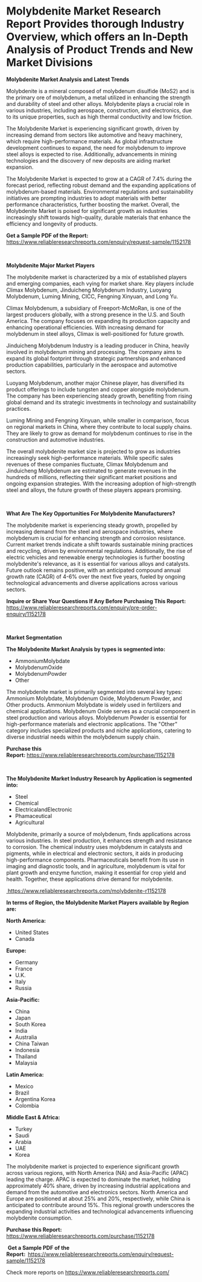 <p><h1>Molybdenite Market Research Report Provides thorough Industry Overview, which offers an In-Depth Analysis of Product Trends and New Market Divisions</h1></p><p><strong>Molybdenite Market Analysis and Latest Trends</strong></p>
<p><p>Molybdenite is a mineral composed of molybdenum disulfide (MoS2) and is the primary ore of molybdenum, a metal utilized in enhancing the strength and durability of steel and other alloys. Molybdenite plays a crucial role in various industries, including aerospace, construction, and electronics, due to its unique properties, such as high thermal conductivity and low friction. </p><p>The Molybdenite Market is experiencing significant growth, driven by increasing demand from sectors like automotive and heavy machinery, which require high-performance materials. As global infrastructure development continues to expand, the need for molybdenum to improve steel alloys is expected to rise. Additionally, advancements in mining technologies and the discovery of new deposits are aiding market expansion.</p><p>The Molybdenite Market is expected to grow at a CAGR of 7.4% during the forecast period, reflecting robust demand and the expanding applications of molybdenum-based materials. Environmental regulations and sustainability initiatives are prompting industries to adopt materials with better performance characteristics, further boosting the market. Overall, the Molybdenite Market is poised for significant growth as industries increasingly shift towards high-quality, durable materials that enhance the efficiency and longevity of products.</p></p>
<p><strong>Get a Sample PDF of the Report:&nbsp;</strong> <a href="https://www.reliableresearchreports.com/enquiry/request-sample/1152178?utm_campaign=2657&utm_medium=2&utm_source=Github&utm_content=ia&utm_term=31032025&utm_id=molybdenite">https://www.reliableresearchreports.com/enquiry/request-sample/1152178</a></p>
<p>&nbsp;</p>
<p><strong>Molybdenite Major Market Players</strong></p>
<p><p>The molybdenite market is characterized by a mix of established players and emerging companies, each vying for market share. Key players include Climax Molybdenum, Jinduicheng Molybdenum Industry, Luoyang Molybdenum, Luming Mining, CICC, Fengning Xinyuan, and Long Yu. </p><p>Climax Molybdenum, a subsidiary of Freeport-McMoRan, is one of the largest producers globally, with a strong presence in the U.S. and South America. The company focuses on expanding its production capacity and enhancing operational efficiencies. With increasing demand for molybdenum in steel alloys, Climax is well-positioned for future growth.</p><p>Jinduicheng Molybdenum Industry is a leading producer in China, heavily involved in molybdenum mining and processing. The company aims to expand its global footprint through strategic partnerships and enhanced production capabilities, particularly in the aerospace and automotive sectors.</p><p>Luoyang Molybdenum, another major Chinese player, has diversified its product offerings to include tungsten and copper alongside molybdenum. The company has been experiencing steady growth, benefiting from rising global demand and its strategic investments in technology and sustainability practices.</p><p>Luming Mining and Fengning Xinyuan, while smaller in comparison, focus on regional markets in China, where they contribute to local supply chains. They are likely to grow as demand for molybdenum continues to rise in the construction and automotive industries.</p><p>The overall molybdenite market size is projected to grow as industries increasingly seek high-performance materials. While specific sales revenues of these companies fluctuate, Climax Molybdenum and Jinduicheng Molybdenum are estimated to generate revenues in the hundreds of millions, reflecting their significant market positions and ongoing expansion strategies. With the increasing adoption of high-strength steel and alloys, the future growth of these players appears promising.</p></p>
<p>&nbsp;</p>
<p><strong>What Are The Key Opportunities For Molybdenite Manufacturers?</strong></p>
<p><p>The molybdenite market is experiencing steady growth, propelled by increasing demand from the steel and aerospace industries, where molybdenum is crucial for enhancing strength and corrosion resistance. Current market trends indicate a shift towards sustainable mining practices and recycling, driven by environmental regulations. Additionally, the rise of electric vehicles and renewable energy technologies is further boosting molybdenite's relevance, as it is essential for various alloys and catalysts. Future outlook remains positive, with an anticipated compound annual growth rate (CAGR) of 4-6% over the next five years, fueled by ongoing technological advancements and diverse applications across various sectors.</p></p>
<p><strong>Inquire or Share Your Questions If Any Before Purchasing This Report:</strong> <a href="https://www.reliableresearchreports.com/enquiry/pre-order-enquiry/1152178?utm_campaign=2657&utm_medium=2&utm_source=Github&utm_content=ia&utm_term=31032025&utm_id=molybdenite">https://www.reliableresearchreports.com/enquiry/pre-order-enquiry/1152178</a></p>
<p>&nbsp;</p>
<p><strong>Market Segmentation</strong></p>
<p><strong>The Molybdenite Market Analysis by types is segmented into:</strong></p>
<p><ul><li>AmmoniumMolybdate</li><li>MolybdenumOxide</li><li>MolybdenumPowder</li><li>Other</li></ul></p>
<p><p>The molybdenite market is primarily segmented into several key types: Ammonium Molybdate, Molybdenum Oxide, Molybdenum Powder, and Other products. Ammonium Molybdate is widely used in fertilizers and chemical applications. Molybdenum Oxide serves as a crucial component in steel production and various alloys. Molybdenum Powder is essential for high-performance materials and electronic applications. The "Other" category includes specialized products and niche applications, catering to diverse industrial needs within the molybdenum supply chain.</p></p>
<p><strong>Purchase this Report:&nbsp;</strong><a href="https://www.reliableresearchreports.com/purchase/1152178?utm_campaign=2657&utm_medium=2&utm_source=Github&utm_content=ia&utm_term=31032025&utm_id=molybdenite">https://www.reliableresearchreports.com/purchase/1152178</a></p>
<p>&nbsp;</p>
<p><strong>The Molybdenite Market Industry Research by Application is segmented into:</strong></p>
<p><ul><li>Steel</li><li>Chemical</li><li>ElectricalandElectronic</li><li>Phamaceutical</li><li>Agricultural</li></ul></p>
<p><p>Molybdenite, primarily a source of molybdenum, finds applications across various industries. In steel production, it enhances strength and resistance to corrosion. The chemical industry uses molybdenum in catalysts and pigments, while in electrical and electronic sectors, it aids in producing high-performance components. Pharmaceuticals benefit from its use in imaging and diagnostic tools, and in agriculture, molybdenum is vital for plant growth and enzyme function, making it essential for crop yield and health. Together, these applications drive demand for molybdenite.</p></p>
<p><a href="https://www.reliableresearchreports.com/molybdenite-r1152178?utm_campaign=2657&utm_medium=2&utm_source=Github&utm_content=ia&utm_term=31032025&utm_id=molybdenite">&nbsp;https://www.reliableresearchreports.com/molybdenite-r1152178</a></p>
<p><strong>In terms of Region, the Molybdenite Market Players available by Region are:</strong></p>
<p>
    <p> <strong> North America: </strong>
        <ul>
            <li>United States</li>
            <li>Canada</li>
        </ul>
        </p> 
    <p> <strong> Europe: </strong>
        <ul>
            <li>Germany</li>
            <li>France</li>
            <li>U.K.</li>
            <li>Italy</li>
            <li>Russia</li>
        </ul>
        </p> 
    <p> <strong> Asia-Pacific: </strong>
        <ul>
            <li>China</li>
            <li>Japan</li>
            <li>South Korea</li>
            <li>India</li>
            <li>Australia</li>
            <li>China Taiwan</li>
            <li>Indonesia</li>
            <li>Thailand</li>
            <li>Malaysia</li>
        </ul>
        </p> 
    <p> <strong> Latin America: </strong>
        <ul>
            <li>Mexico</li>
            <li>Brazil</li>
            <li>Argentina Korea</li>
            <li>Colombia</li>
        </ul>
        </p> 
    <p> <strong> Middle East & Africa: </strong>
        <ul>
            <li>Turkey</li>
            <li>Saudi</li>
            <li>Arabia</li>
            <li>UAE</li>
            <li>Korea</li>
        </ul>
    </p>
    </p>
<p><p>The molybdenite market is projected to experience significant growth across various regions, with North America (NA) and Asia-Pacific (APAC) leading the charge. APAC is expected to dominate the market, holding approximately 40% share, driven by increasing industrial applications and demand from the automotive and electronics sectors. North America and Europe are positioned at about 25% and 20%, respectively, while China is anticipated to contribute around 15%. This regional growth underscores the expanding industrial activities and technological advancements influencing molybdenite consumption.</p></p>
<p><strong>Purchase this Report: </strong><a href="https://www.reliableresearchreports.com/purchase/1152178?utm_campaign=2657&utm_medium=2&utm_source=Github&utm_content=ia&utm_term=31032025&utm_id=molybdenite">https://www.reliableresearchreports.com/purchase/1152178</a></p>
<p>&nbsp;<strong>Get a Sample PDF of the Report:&nbsp;&nbsp;</strong><a href="https://www.reliableresearchreports.com/enquiry/request-sample/1152178?utm_campaign=2657&utm_medium=2&utm_source=Github&utm_content=ia&utm_term=31032025&utm_id=molybdenite">https://www.reliableresearchreports.com/enquiry/request-sample/1152178</a></p>
<p><strong></strong></p>
<p>Check more reports on <a href="https://www.reliableresearchreports.com/?utm_campaign=2657&utm_medium=2&utm_source=Github&utm_content=ia&utm_term=31032025&utm_id=molybdenite">https://www.reliableresearchreports.com/</a></p>